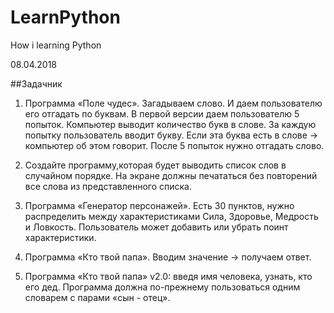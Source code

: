 # LearnPython
How i learning Python

08.04.2018

##Задачник

1. Программа «Поле чудес». Загадываем слово. И даем пользователю его отгадать по буквам. В первой версии даем пользователю 5 попыток. Компьютер выводит количество букв в слове. За каждую попытку пользователь вводит букву. Если эта буква есть в слове → компьютер об этом говорит. После 5 попыток нужно отгадать слово.

2. Создайте программу,которая будет выводить список слов в случайном порядке. На экране должны печататься без повторений все слова из представленного списка.

3. Программа «Генератор персонажей». Есть 30 пунктов, нужно распределить между характеристиками Сила, Здоровье, Медрость и Ловкость. Пользователь может добавить или убрать поинт характеристики.

4. Программа «Кто твой папа». Вводим значение → получаем ответ.

5. Программа «Кто твой папа» v2.0: введя имя человека, узнать, кто его дед. Программа должна по-прежнему пользоваться одним словарем с парами «сын - отец».
